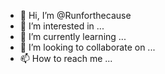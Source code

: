 - 👋 Hi, I’m @Runforthecause
- 👀 I’m interested in ...
- 🌱 I’m currently learning ...
- 💞️ I’m looking to collaborate on ...
- 📫 How to reach me ...

<!---
Runforthecause/Runforthecause is a ✨ special ✨ repository because its `README.md` (this file) appears on your GitHub profile.
You can click the Preview link to take a look at your changes.
--->
